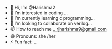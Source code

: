 - 👋 Hi, I’m @Harishma2
- 👀 I’m interested in coding ...
- 🌱 I’m currently learning c programming...
- 💞️ I’m looking to collaborate on verilog...
- 📫 How to reach me ...rjharishma9@gmail.com 
- 😄 Pronouns: she /her
- ⚡ Fun fact: ...

<!---
Harishma2/Harishma2 is a ✨ special ✨ repository because its `README.md` (this file) appears on your GitHub profile.
You can click the Preview link to take a look at your changes.
--->
